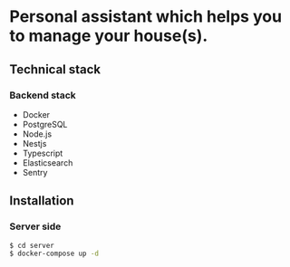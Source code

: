 # Personal assistant which helps you to manage your house(s).

## Technical stack

### Backend stack

-   Docker
-   PostgreSQL
-   Node.js
-   Nestjs
-   Typescript
-   Elasticsearch
-   Sentry

## Installation

### Server side

```bash
$ cd server
$ docker-compose up -d
```
